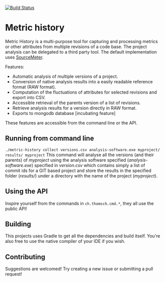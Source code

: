 [![Build Status](https://travis-ci.com/Thomsch/metric-history.svg?token=kEZ3SvFYosMEzwAWUkVz&branch=master)](https://travis-ci.com/Thomsch/metric-history)
# Metric history
Metric History is a multi-purpose tool for capturing and processing metrics or other attributes from
multiple revisions of a code base. The project analysis can be delegated to a third party tool.
The default implementation uses [SourceMeter](https://www.sourcemeter.com/).

Features:
* Automatic analysis of multiple versions of a project.
* Conversion of native analysis results into a easily readable reference format (RAW format).
* Computation of the fluctuations of attributes for selected revisions and export into CSV.
* Accessible retrieval of the parents version of a list of revisions.
* Retrieve analysis results for a version directly in RAW format.
* Exports to mongodb database [incubating feature]

These features are accessible from the command line or the API.

## Running from command line
`./metric-history collect versions.csv analysis-software.exe myproject/ results/ myproject`
This command will analyse all the versions (and their parents) of _myproject_ using the 
analysis software specified (_analysis-software.exe_) specified in _version.csv_ which contains simply a list of
commit ids for a GIT based project and store the results in the specified folder (_results/_) under a directory with
the name of the project (_myproject_).

## Using the API
Inspire yourself from the commands in `ch.thomsch.cmd.*`, they all use the public API!

## Building
This projects uses Gradle to get all the dependencies and build itself. You're also free to use the native
compiler of your IDE if you wish.

## Contributing
Suggestions are welcomed! Try creating a new issue or submitting a pull request!
